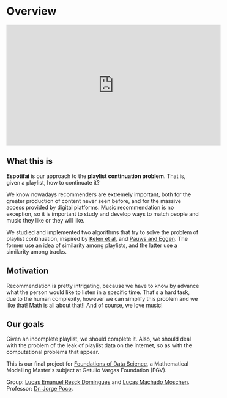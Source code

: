 # Overview

<center>
    <iframe width="560" height="315" src="https://www.youtube.com/embed/w9jelBD4zy8" frameborder="0" allow="accelerometer; autoplay; encrypted-media; gyroscope; picture-in-picture" allowfullscreen></iframe>
</center>

## What this is

**Espotifai** is our approach to the **playlist continuation problem**. That is, given a playlist, how to continuate it?

We know nowadays recommenders are extremely important, both for the greater production of content never seen before, and for the massive access provided by digital platforms. Music recommendation is no exception, so it is important to study and develop ways to match people and music they like or they will like.

We studied and implemented two algorithms that try to solve the problem of playlist continuation, inspired by [Kelen et al.](https://dl.acm.org/doi/10.1145/3267471.3267477) and [Pauws and Eggen](http://ismir2002.ircam.fr/proceedings/OKPROC02-FP07-4.pdf). The former use an idea of similarity among playlists, and the latter use a similarity among tracks.

## Motivation

Recommendation is pretty intrigating, because we have to know by advance what
the person would like to listen in a specific time. That's a hard task, due to
the human complexity, however we can simplify this problem and we like that!
Math is all about that!! And of course, we love music! 

## Our goals

Given an incomplete playlist, we should complete it. Also, we should deal with the problem of the leak of playlist data on the internet, so as with the computational problems that appear.

This is our final project for [Foundations of Data Science](https://emap.fgv.br/disciplina/mestrado/fundamentos-de-ciencia-de-dados), a Mathematical Modelling Master's subject at Getulio Vargas Foundation (FGV).

Group: [Lucas Emanuel Resck Domingues](https://github.com/lucasresck) and [Lucas Machado Moschen](https://github.com/lucasmoschen).
Professor: [Dr. Jorge Poco](https://github.com/jpocom).
